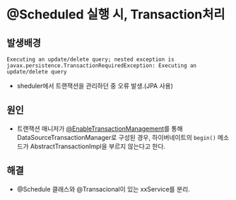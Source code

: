 # @Scheduled 실행 시, Transaction처리

## 발생배경 <a href="#undefined" id="undefined"></a>

```
Executing an update/delete query; nested exception is javax.persistence.TransactionRequiredException: Executing an update/delete query
```

* sheduler에서 트랜잭션을 관리하던 중 오류 발생.(JPA 사용)

## 원인

* 트랜잭션 매니저가 [@EnableTransactionManagement](https://github.com/EnableTransactionManagement)를 통해 DataSourceTransactionManager로 구성된 경우, 하이버네이트의 `begin()` 메소드가 AbstractTransactionImpl을 부르지 않는다고 한다.

## 해결

* @Schedule 클래스와 @Transacional이 있는 xxService를 분리.
